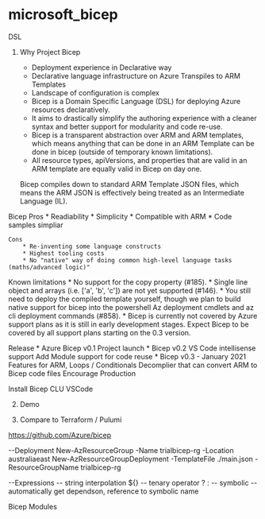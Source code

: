 # microsoft_bicep

DSL

1. Why Project Bicep
    * Deployment experience in Declarative way
    * Declarative language infrastructure on Azure
    Transpiles to ARM Templates
    * Landscape of configuration is complex
    * Bicep is a Domain Specific Language (DSL) for deploying Azure resources declaratively. 
    * It aims to drastically simplify the authoring experience with a cleaner syntax and better support for modularity and code re-use. 
    * Bicep is a transparent abstraction over ARM and ARM templates, which means anything that can be done in an ARM Template can be done in bicep (outside of          temporary known limitations). 
    * All resource types, apiVersions, and properties that are valid in an ARM template are equally valid in Bicep on day one.

    Bicep compiles down to standard ARM Template JSON files, which means the ARM JSON is effectively being treated as an Intermediate Language (IL).

Bicep
    Pros 
        * Readiability
        * Simplicity
        * Compatible with ARM
        * Code samples simpliar

    Cons
        * Re-inventing some language constructs
        * Highest tooling costs
        * No "native" way of doing common high-level language tasks (maths/advanced logic)"

Known limitations
    * No support for the copy property (#185).
    * Single line object and arrays (i.e. ['a', 'b', 'c']) are not yet supported (#146).
    * You still need to deploy the compiled template yourself, though we plan to build native support for bicep into the powershell Az deployment cmdlets and az cli deployment commands (#858).
    * Bicep is currently not covered by Azure support plans as it is still in early development stages. Expect Bicep to be covered by all support plans starting on the 0.3 version.

Release 
    * Azure Bicep v0.1
        Project launch
    * Bicep v0.2
        VS Code intellisense support
        Add Module support for code reuse
    * Bicep v0.3 - January 2021
        Features for ARM, Loops / Conditionals
        Decomplier that can convert ARM to Bicep code files
        Encourage Production

Install Bicep CLU
VSCode

2. Demo

3. Compare to Terraform / Pulumi


https://github.com/Azure/bicep


--Deployment
New-AzResourceGroup -Name trialbicep-rg -Location australiaeast
New-AzResourceGroupDeployment -TemplateFile ./main.json -ResourceGroupName trialbicep-rg

--Expressions
-- string interpolation ${}
-- tenary operator ? :
-- symbolic
--automatically get dependson, reference to symbolic name

Bicep Modules

